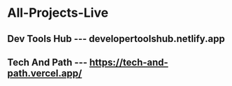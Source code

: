 # All-Projects-Live

## Dev Tools Hub --- developertoolshub.netlify.app

## Tech And Path --- https://tech-and-path.vercel.app/
